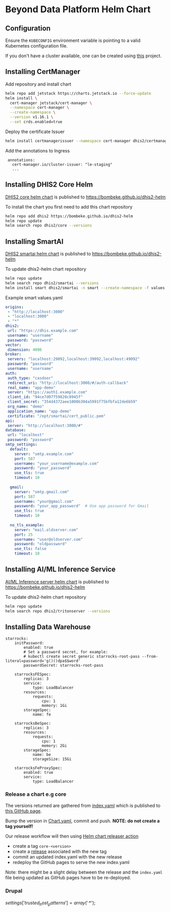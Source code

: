 # Beyond Data Platform Helm Chart

## Configuration

Ensure the `KUBECONFIG` environment variable is pointing to a valid Kubernetes configuration file.

If you don't have a cluster available, one can be created using [this](https://github.com/bombeke/im-cluster) project.


## Installing CertManager
Add repository and install chart
```sh
helm repo add jetstack https://charts.jetstack.io --force-update
helm install \
  cert-manager jetstack/cert-manager \
  --namespace cert-manager \
  --create-namespace \
  --version v1.16.1 \
  --set crds.enabled=true
```
Deploy the certificate Issuer
```sh
helm install certmanagerissuer --namespace cert-manager dhis2/certmanager --set enabled=true
```

Add the annotations to Ingress
```
 annotations:
   cert-manager.io/cluster-issuer: "le-staging"
   ...
```

## Installing DHIS2 Core Helm

[DHIS2 core helm chart](./charts/core) is published to
https://bombeke.github.io/dhis2-helm

To install the chart you first need to add this chart repository

```sh
helm repo add dhis2 https://bombeke.github.io/dhis2-helm
helm repo update
helm search repo dhis2/core --versions
```

## Installing SmartAI 
[DHIS2 smartai helm chart](./charts/smartai) is published to
https://bombeke.github.io/dhis2-helm

To update dhis2-helm chart repository

```sh
helm repo update
helm search repo dhis2/smartai --versions
helm install smart dhis2/smartai -n smart --create-namespace -f values.yaml
```
Example smart values.yaml

```yaml
origins:
 - "http://localhost:3000"
 - "localhost:3000"
 - "*"
dhis2:
 url: "https://dhis.example.com"
 username: "username"
 password: "password"
vector:
 dimension: 4096
broker:
 servers: "localhost:29092,localhost:39092,localhost:49092"
 password: "password"
 username: "username"
auth:
 auth_type: "casdoor"
 redirect_uri: "http://localhost:3000/#/auth-callback"
 real_name: "app-demo"
 server: "https://auth1.example.com"
 client_id: "94ce7d07f59820c8945f"
 client_secret: "354d4372aee1000b304a5991f75bfbfa12de6b59"
 org_name: "demo"
 application_name: "app-demo"
 certificate: "/opt/smartai/cert_public.pem"
api:
 server: "http://localhost:3000/#"
database:
 url: "localhost"
 password: "password"
smtp_settings:
  default:
    server: "smtp.example.com"
    port: 587
    username: "your_username@example.com"
    password: "your_password"
    use_tls: true
    timeout: 10
    
  gmail:
    server: "smtp.gmail.com"
    port: 587
    username: "your@gmail.com"
    password: "your_app_password"  # Use app password for Gmail
    use_tls: true
    timeout: 10
    
  no_tls_example:
    server: "mail.oldserver.com"
    port: 25
    username: "user@oldserver.com"
    password: "oldpassword"
    use_tls: false
    timeout: 10
```
## Installing AI/ML Inference Service
[AI/ML Inference server helm chart](./charts/tritonserver) is published to
https://bombeke.github.io/dhis2-helm

To update dhis2-helm chart repository

```sh
helm repo update
helm search repo dhis2/tritonserver --versions
```

## Installing Data Warehouse
```
starrocks:
    initPassword:
        enabled: true
        # Set a password secret, for example:
        # kubectl create secret generic starrocks-root-pass --from-literal=password='g()()dpa$$word'
        passwordSecret: starrocks-root-pass

    starrocksFESpec:
        replicas: 3
        service:
            type: LoadBalancer
        resources:
            requests:
                cpu: 1
                memory: 1Gi
        storageSpec:
            name: fe

    starrocksBeSpec:
        replicas: 3
        resources:
            requests:
                cpu: 1
                memory: 2Gi
        storageSpec:
            name: be
            storageSize: 15Gi

    starrocksFeProxySpec:
        enabled: true
        service:
            type: LoadBalancer
```
### Release a chart e.g core


The versions returned are gathered from [index.yaml](./index.yaml) which is
published to [this GitHub page](https://bombeke.github.io/dhis2-helm/index.yaml).

Bump the version in [Chart.yaml](./charts/core/Chart.yaml), commit and push.
**NOTE: do not create a tag yourself!**

Our release workflow will then using [Helm chart releaser action](https://github.com/helm/chart-releaser-action)

* create a tag `core-<version>`
* create a [release](https://github.com/bombeke/dhis2-helm/releases) associated with the new tag
* commit an updated index.yaml with the new release
* redeploy the GitHub pages to serve the new index.yaml

Note: there might be a slight delay between the release and the `index.yaml`
file being updated as GitHub pages have to be re-deployed.



### Drupal
$settings['trusted_host_patterns'] = array('^.*$');
